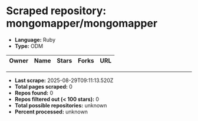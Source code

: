 # Scraped repository: mongomapper/mongomapper
* **Language:** Ruby
* **Type:** ODM

| Owner | Name | Stars | Forks | URL |
|---|---|---|---|---|

---
* **Last scrape:** 2025-08-29T09:11:13.520Z
* **Total pages scraped:** 0
* **Repos found:** 0
* **Repos filtered out (< 100 stars):** 0
* **Total possible repositories:** unknown
* **Percent processed:** unknown
